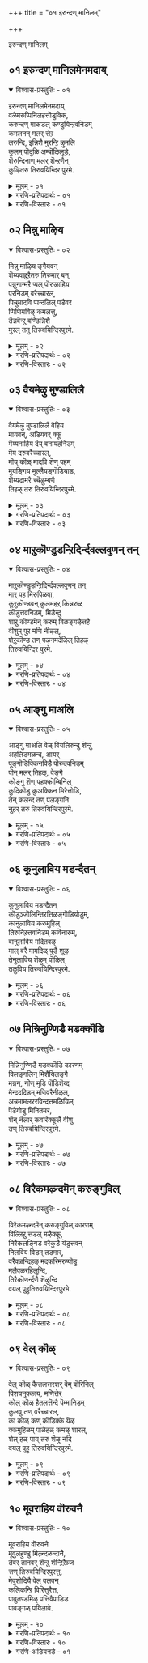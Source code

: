 +++
title = "०१ इरुन्दण् मानिलम्"

+++

इरुन्दण् मानिलम्


## ०१ इरुन्दण् मानिलमेनमदाय्

<details open><summary>विश्वास-प्रस्तुतिः - ०१</summary>

इरुन्दण् मानिलमेनमदाय्  
वळैमरुप्पिनिलहत्तॊडुक्कि,  
करुन्दण् माकडल् कण्डुयिन्ऱवनिडम्  
कमलनन् मलर् त्तेऱ  
लरुन्दि, इन्निशै मुरन्ऱि ऴुमलि  
कुलम् पॊदुळि अम्बॊऴिलूडे,  
शॆरुन्दिनाण् मलर् शॆन्ऱणैन्  
कुऴितरु तिरुवयिन्दिर पुरमे.
</details>

<details><summary>मूलम् - ०१</summary>

इरुन्दण् मानिलमेनमदाय्  
वळैमरुप्पिनिलहत्तॊडुक्कि,  
करुन्दण् माकडल् कण्डुयिन्ऱवनिडम्  
कमलनन् मलर् त्तेऱ  
लरुन्दि, इन्निशै मुरन्ऱि ऴुमलि  
कुलम् पॊदुळि अम्बॊऴिलूडे,  
शॆरुन्दिनाण् मलर् शॆन्ऱणैन्  
कुऴितरु तिरुवयिन्दिर पुरमे.
</details>

<details><summary>गरणि-प्रतिपदार्थः - ०१</summary>

इरु = बलु दॊड्ड, तण् = तम्पाद, मा = सुन्दरवाद, निलम् = भूमियन्नु, एनम् अदु आय् = हन्दिय रूप तळॆदु, वळै = बग्गि बॆळॆदिरुव, मरुप्पिन् = कोरॆहल्लुगळ, इलक्कु = लक्ष्यवागि, तॊडुक्कि = तॊडिसि, करु = कप्पनॆय, तण् = तम्पाद, मा = बलुदॊड्ड, कडल् = कडलल्लि, कण् तुयिन् रवन् = योग निद्रॆमाडुववन, इडम् = स्थळवॆन्दरॆ, कमलम् नल् मलर् = उत्तमवाद कमलद हूविन, तेऱल् = जेनन्नु, अरुन्दि = कुडिदु, इन् = इनिदागि, इशै= हाडन्नु, मुरन्ऱु = हाडिकॊण्डु, ऎऴुम् = \(ऎद्दु\) हरडुव, अलिकुलम् = दुम्बिगळ कूटगळु, पॊदुळि = तुम्बिकॊण्डु, अम् = सॊबगिन, पॊऴिल् = तोपुगळ, ऊडे = नडुवॆ इरुव, शॆरुन्दि = सुरहॊन्नॆय, नाण् मलर् = आगले अरळुत्तिरुव हूगळन्नु, शॆन्ऱु = होगि, अणैन्दु = सेरुव, उऴितरु = स्तळवाद, तिरु अयिन्दिरपुरमे = पवित्रवाद तिरुवहीन्द्रपुरवे. 
</details>

<details><summary>गरणि-विस्तारः - ०१</summary>

दॊड्डदू विस्तारवादद्दू तम्पादद्दू आद भूमियन्नु, हन्दिय स्वरूपनागि, बग्गि बॆळॆद कोरॆहल्लुगळ लक्ष्यवागि तॊडिसि, कप्पनॆय विशालवाद तम्पाद कडलल्लि योगनिद्रॆमाडुववन स्थळवॆन्दरॆ, उत्तमवाद कमलद हूविन मधुवन्नु कुडिदु इनिदागि हाडन्नु हाडिकॊण्डु ऎद्दु हरडुव दुम्बिगळ कूटगळु तुम्बिकॊण्डु, सॊबगिन तोपुगळ नडुवॆ इरुव सुरहॊन्नॆय अरळुत्तिरुव हूगळन्नु सेरुव स्थळवाद तिरुवहीन्द्रपुरवॆम्बुदे. 

सर्वेश्वरन हिरिमॆयन्नु अरियुवुदॆन्तु? आळ्वाररु हेळुत्तारॆ- 

हिन्दॆ, ऒन्दु कालदल्लि हिरण्याक्षनॆम्ब क्रूरराक्षसनु भूमियन्नु अपहरिसिकॊण्डाग, भूमियन्नु अवनिन्द उद्धरिसुवुदक्कागि, भगवन्तनु महावराहनागि अवतरिसिद. बळॆयन्तॆ भद्रवागिबॆळॆद तन्न कोरॆहल्लुगळिन्दले आ हिरण्याक्षनन्नु सीळि कॊन्दु, भूमियन्नु हिडिदॆत्ति अदर स्थानदल्लि निल्लिसिदनु. पाशुरद मॊदल पाददल्लि काणुव विषय इदु. 

हिरण्याक्षनन्नु सदॆबडिदद्दू, भूमियन्नु अदर स्थानदल्लि नॆलॆगॊळिसिद्दू भगवन्तनिगॆ बहळ आयासवन्नु तन्दितेनो ऎम्बन्तॆ, ऎरडनॆय पाददल्लि अपारवाद कडलल्लि भगवन्त पवडिसि योगनिद्रॆयल्लि तॊडगिदनु ऎम्बुदनु हेळिदॆ. 

समयवॊदगिदाग दुष्टनिग्रहवन्नु माडुवुदु शिष्टपरिपालनॆ माडुवुदु भगवन्तन हिरिमॆयॆन्दरॆ, अनन्तर, यावुदक्कू अण्टदन्तॆ निर्लिप्तनागि ऒण्टियागि दूरसरिदिरुवुदू अवन हॆच्चिन हिरिमॆ. 

भक्तपराधीननागि, आश्रितरक्षकनागि इरुव भगवन्तनु ईग नॆलॆगॊण्डिरुव स्थळवावुदु? इदु पाशुरद उळिद पादगळ विषय. आळ्वाररु हेळुत्तारॆ- तिरुवहीन्द्रपुरवॆम्ब दिव्यक्षेत्रदल्लि भगवन्तनु अर्चावतारियागि, भक्तरन्नु अनुग्रहिसुवुदक्कागिये, नॆलसिद्दानॆ. तिरुवहीन्द्रपुरवु प्रकृतिसुन्दरवाद स्थळ. अल्लि ऎल्लि नोडिदरू सॊबगिन तम्पुतोपुगळु. अवुगळ नडुवॆ अल्लल्लि शुभ्रवाद सरोवरगळु. अवुगळल्लि अरळिद सॊगसाद कमलद हूगळु. आ हूगळल्लि तुम्बिरुव मधुवन्नु कुडिदु मत्तवाद दुम्बिगळु सततवागि मनोहरवागि गानमाडुत्ता, गुम्पुगुम्पागि अलॆदाडुत्तिरुत्तवॆ. तोपुगळल्लि अल्लल्लि ऎत्तरवागि सुरहॊन्नॆ मरगळु. अवुगळल्लि हूगळु समृद्धवागि अरळिरुत्तवॆ. आ हूगळल्लू मधु तुम्बिदॆ. अलॆदाडुव दुम्बिगळु ई सुरहॊन्नॆय परिमळक्कू मधुविगू मारु होगि अवुगळन्नू आस्वादिसुत्तवॆ. इन्थ सुन्दर प्रकृतिय नडुवॆ भगवन्तनु नित्यवास माडुवुदु\!

आळ्वाररु “कवि” अल्लवे? इल्लि, बलु सुन्दरवाद रूपकवन्नु बळसिद्दारॆ. तिरुवहिन्द्रपुरदल्लि दुम्बिगळु ऎडॆबिडदॆ आस्वादिसुवुदक्कू आनन्दिसुवुदक्कू कमलद हूगळल्लि मत्तु सुरहॊन्नॆय् अहूगळल्लि मधुवु तुम्बिरुव हागॆये, अल्लिय भक्तरिगॆ ऎल्ल बगॆय सौकर्यगळिवॆ. आलूरिनल्लि प्रकृतिसिद्धवागि ऒदगिरुव ’मधु’वे भागवद्गुणानुभव. अदन्नु अरसुव मत्तु आस्वादिसुव ’दुम्बि’गळे भगवद्भक्तरु. भगवद्गुणानुभवदल्लि मत्तरागि भक्तरु भगवन्तन गुणगानमाडुत्त कालवन्नु सन्तोषवागि कळॆयुत्तारॆ. ऎल्लॆल्लि भागवतर तण्डगळु कलॆयुत्तवॆयो, ऎल्लॆल्लि भगवन्तन गुणगान नडॆयुत्तदॆयो, अल्लॆल्ला भक्तरिगॆ हितवाद ’मधु’वे दॊरॆयुवुदु. अदन्नु आनन्ददिन्द अनुभविसुवुदक्कू, भगवन्तन सेवॆयन्नु मनसारमाडुवुदक्कू तिरुवहीन्द्रपुरवु \(दिव्याक्षेत्रवु\) ऎडॆगॊडुत्तदॆ. हीगॆ, ज्ञानक्कू कर्मक्कू आकरवागि अवुगळ मूलक भक्तियन्नु हॆच्चिसुवुदक्कॆ अनुकूलवाद, दिव्यवाद वातावरणवू सन्निवेशवू तिरुवहीन्द्रपुरदल्लिदॆ.
</details>


## ०२ मिन्नु माऴिय

<details open><summary>विश्वास-प्रस्तुतिः - ०२</summary>

मिन्नु माऴिय ङ्गैयवन्   
शॆय्यवळुऱैतरु तिरुमार् बन्,  
पन्नुनान्मऱै प्पल् पॊरुळाहिय  
परनिडम् वरैच्चारल्,  
पिन्नुमादवि प्पन्दलिल् पडैवर  
प्पिणियविऴ् कमलत्तु,  
तॆन्नवॆन्ऱु वण्डिन्निशै  
मुरल् ततु तिरुवयिन्दिरपुरमे.
</details>

<details><summary>मूलम् - ०२</summary>

मिन्नु माऴिय ङ्गैयवन्   
शॆय्यवळुऱैतरु तिरुमार् बन्,  
पन्नुनान्मऱै प्पल् पॊरुळाहिय  
परनिडम् वरैच्चारल्,  
पिन्नुमादवि प्पन्दलिल् पडैवर  
प्पिणियविऴ् कमलत्तु,  
तॆन्नवॆन्ऱु वण्डिन्निशै  
मुरल् ततु तिरुवयिन्दिरपुरमे.
</details>

<details><summary>गरणि-प्रतिपदार्थः - ०२</summary>

मिन्नुम् = हॊळॆहॊळॆयुव, आऴि = चक्रायुधवन्नु, अम् कैयवन् = सुन्दरवाद कैयल्लि उळ्ळवनू, शॆय्यवळ् = लक्ष्मीदेवियु, उऱैतरु = नित्यवास माडुव, तिरु = पवित्रवाद, मार् बन् = वक्षवुळ्ळवनू, पन्नु = हॊगळि हाडुवन्थ, नान् मऱै = नाल्कु वेदगळ, पल् = हलवु बगॆय, पॊरुळ् = वस्तुगळु, आहिय = \(ताने\) आगिरुव, परन् = परनू, आदवन, इडम् = स्थळवॆन्दरॆ, परै शायल् = पर्वतद तप्पलिनल्लि, पिन्नुम् = हॆणॆदुकॊण्डिरुव, मादवि = माधवि लतॆय, पन्दलिल् = पन्दलिनल्लियू \(चप्परदल्लियू\), पॆडै = हॆण्णु दुम्बिगळु, वर = बरलु \(बन्दु सेरलु\), पिणि = कट्टन्नु अविऴ् = बिच्चुव, कमलत्तु = कमलद हूविनिन्द, तॆन्न ऎन्ऱु = ’तॆन्न’ ऎन्दु, वण्डु = दुम्बिगळु, इन् इशै = इनिदाद रागगळिन्द, मुरल् तरु = हाडुत्तिरुव, तिरु अयिन्दिरपुरमे = तिरुवहीन्द्रपुरवे. 
</details>

<details><summary>गरणि-विस्तारः - ०२</summary>

हॊळॆहॊळॆयुव चक्रायुधवन्नु सुन्दरवाद कैयल्लि उळ्ळवनू, लक्ष्मीदेवियु नित्यवास माडुव पवित्र वक्षस्थलवुळ्ळवनू, नाल्कु वेदगळु हॊगळि हाडुवन्थ हलवु बगॆय वस्तुगळु ताने आगिरुववनू इरुव स्थळवॆन्दरॆ, बॆट्टगळ तप्पलुगळल्लि दट्टवागि हॆणॆदुकॊण्डिरुव माधवी लतॆगळ चप्परगळल्लि हॆण्णुदुम्बिगळु बन्दु सेरलु, कमलदहूगळ बन्धनदिन्द बिडुगडॆ हॊन्दिद गण्डु दुम्बिगळु तॆन् तॆन् ऎन्दु इनिदाद रागगळिन्द हाडुत्तिरुव तिरुवहीन्द्रपुरवे. 

आळ्वाररु हेळुत्तारॆ- सर्वेश्वरनु दयासिन्धुवे\! दयास्वरूपळाद लक्ष्मीदेविगॆ तन्न वक्षस्थलदल्लिये \(हृदयदल्लिये\) नित्यवासमाडलु ऎडॆकॊट्टिद्दानॆ. भक्तरन्नु रक्षिसुवुदक्कागि, अवरिगॆ कष्टकॊडुव दुष्टरन्नु शिक्षिसुवुदक्कागि, तन्न बलगैयल्ले तीक्ष्णवागि प्रज्वलिसुव चक्रायुधवन्नु हिडिदु सिद्धनागिद्दानॆ. इदू सह अवन कारुण्यद परिणामवे. अवनु नाल्कुवेदगळिन्दलू विवरिसि हेळल्पडुव विविध वस्तुरूपने. ऎन्दरॆ, हागॆ विवरिसि हेळल्पडुव ऎल्लवू अवने. वेदप्रतिपाद्यनु भगवन्त. आ सर्वेश्वरने भक्तरन्नु उद्धरिसुवुदक्कागि तिरुवहीन्द्रपुरक्षेत्रदल्लि नॆलॆगॊण्डिद्दानॆ. 

तिरुवहीन्द्रपुरक्षेत्रवु प्रकृति रम्यवादद्दु. ऒन्दु कडॆ बॆट्टद तप्पलु. अदर अञ्चिनल्ले सुन्दरवाद तिळिनीरिन सरोवर. अवुगळ नडुवॆ चॆन्नागि बॆळॆद तोपुगळु. तोपुगळ मरगळन्नॆल्ला आवरिसि, ऎत्तरदल्लि, माधवीलतॆगळु, हॆणॆदुकॊण्डु सुन्दरवाद तम्पाद परिमळभरितवाद पन्दलन्नु \(चप्परवन्नु\) रचिसिवॆ. पन्दलिनल्लि हॆण्णु दुम्बिगळु हरडिकॊण्डु हाराडुत्तवॆ. गण्डुदुम्बिगळादरो सरोवरदल्लि अरळिद्द कमलद हूगळल्लि तुम्बिरुव जेनन्नु कुडियलु होगि, रात्रियागुवुदन्नु मरॆतु, अल्लिये सिक्किकॊण्डवु. बॆळगागुत्तले, कमलद हूगळु मत्तॆ बिरिदाग, सॆरॆयिन्द बिडुगडॆ हॊन्दिदबळिक, अवु मत्तॆ तम्म गॆळतियरन्नु कूडिकॊण्डु नलियुत्तवॆ. भगवन्तनु ई पवित्रक्षेत्रदल्लि नॆलसिद्दानॆ. 

अगलिद दुम्बिगळु इरुळु विरहवन्नु अनुभविसि, मत्तॆ बॆळगागुत्तले हेगॆ पुनर्मिलन हॊन्दि हर्शिसुत्तवॆयो हागॆये भक्तरु बॆळगागुत्तले भगवन्तनल्लि ऒन्दुगूडि, अर्चावतारियन्नु कण्णुतुम्ब नोडि हर्षिसुत्तारॆ.
</details>


## ०३ वैयमेऴु मुण्डालिलै

<details open><summary>विश्वास-प्रस्तुतिः - ०३</summary>

वैयमेऴु मुण्डालिलै वैहिय  
मायवन्, अडियवर् क्कू  
मॆय्यनाहिय दॆय् वनायहनिडम्  
मॆय दरुवरैच्चारल्,  
मॊय् कॊळ् मादवि शॆण् पहम्  
मुयङ्गिय मुल्लैयङ्गॊडियाड,  
शॆय्यदामरै च्चॆऴुम्बणै  
तिहऴ् तरु तिरुवयिन्दिरपुरमे.
</details>

<details><summary>मूलम् - ०३</summary>

वैयमेऴु मुण्डालिलै वैहिय  
मायवन्, अडियवर् क्कू  
मॆय्यनाहिय दॆय् वनायहनिडम्  
मॆय दरुवरैच्चारल्,  
मॊय् कॊळ् मादवि शॆण् पहम्  
मुयङ्गिय मुल्लैयङ्गॊडियाड,  
शॆय्यदामरै च्चॆऴुम्बणै  
तिहऴ् तरु तिरुवयिन्दिरपुरमे.
</details>

<details><summary>गरणि-प्रतिपदार्थः - ०३</summary>

वैयम् = लोकगळु, एऴुम् = एळन्नू, उण्डु = कबळिसि \(उण्डु\), आल् इलै= आलद ऎलॆय मेलॆ, वैहिय = पवडिसि \(काल कळॆयुव\)रुव, मायवन् = आश्चर्यकारकनु, अडियवर् क्कु= आश्रितरिगॆ \(भक्तरिगॆ\), मॆय्यन् आहिय = निजस्वरूपनागिरुव, दॆय् वनायहन् = देवदेवन \(दैवनायकन\), इडम् = स्थळवॆन्दरॆ, मॆय् तरु= यथार्थवागिरुव, वरै = बॆट्टद, शारल् = तप्पलन्नु, मॊय् कॊळ् = तुम्बिकॊण्डिरुव, मादवि = माधविलतॆगळू, शॆण् अहम् = सम्पगॆ मरगळू, मुयङ्गिय = आलिङ्गिसिकॊण्डिरुव, मुल्लै= मल्लिगॆय, अम् कॊडि= बळ्ळिगळु आडुत्तिरुव, शॆय्यतामरै= कॆन्दावरॆयु, शॆऴु = चॆन्नागि बॆळॆदु, पणै = दॊड्डदागि अरळि, तिहऴ् तरु = कान्तियन्नुण्टुमाडुव, तिरुवयिन्दिरपुरमे = तिरुवहीन्द्रपुरवे. 
</details>

<details><summary>गरणि-विस्तारः - ०३</summary>

लोकगळु एळन्नू उण्डु, आलद ऎलॆय मेलॆ पवडिसि कालकळॆयुव आश्चर्यकार्‍अकनू, आश्रितरिगॆ \(भक्तरिगॆ\) निजस्वरूपनाघिरुव देवदेवन \(दैवनायकन\) स्थळवॆन्दरॆ, यथार्थवॆनिसुव बॆट्टद तप्पलन्नु आवरिसिकॊण्डिरुव माधवीलतॆगळू सम्पगॆ मरगळु, आलङ्गिसिकॊण्डिरुव सुन्दरवाद मल्लिगॆय बळिगळु आडुत्तिरुव मत्तु कॆन्दावरॆयु चॆन्नागि बॆळॆदु दॊड्डदागि अरळि कान्तियन्नुण्टुमाडुव तिरुवहीन्द्रपुरवे. 

प्रळय बन्दाग, एळु लोकगळन्नू ऒम्मॆले नुङ्गि बिडुवुदागलि, अवुगळु नाशवागदन्तॆ तन्न हॊट्टॆयल्लिट्टुकॊण्डु कापाडुवुदागलि, अनन्तर बहुविशालवाद कडलल्लि ऎळॆय मगुवागि, आलदॆलॆय मेलॆ, निर्लिप्ततॆयिन्द पवडिसि योगनिद्रॆयल्लि तॊडगुवुदागलि अद्भुत कार्‍यगळल्लवे? आश्चर्यकारकगळल्लवे? भगवन्तनन्नु अदक्कागिये ’मायन् मायावि, मायवन्’ ऎन्दु करॆयुवुदु. आदरॆ, अनन्य भक्तरिगॆ अवनु तन्न निजस्वरूपदल्ले तोरिकॊळ्ळुवनु. आद्दरिन्दले अवनन्नु ’मॆय्यवन्’ ऎन्नुवुदु. भगवन्तनु ब्रह्मादि सकलदेवतॆगळिगू देवनु, अदक्कागिये अवनन्नु’देवनायक’ ऎन्नुवुदु. तिरुवहीन्द्रपुरक्षेत्रदल्लि नॆलसिरुव भगवन्तनु मेलॆ हेळिद गुणगळन्नॆल्ला हॊन्दिरुवुदरिन्द, अवनन्नु “देवनायकस्वामि” ऎन्दे अन्वर्थवागि करॆयुवुदु.

तिरुवहीन्द्रपुरक्षेत्रद बॆट्टद बण्णवु भगवन्तन बण्णवन्नु यथार्थवागि होलुत्तदॆ. बॆट्टद तप्पलिनल्लि दॊड्ड दॊड्ड सम्पगॆय मरगळु हेरळवागि बॆळॆदिवॆ. आ मरगळन्नु आश्रयिसि हब्बिरुवुदु माधवीलतॆयू मल्लिगॆ बळ्ळियू. अवुगळ कुडिगळु गाळियल्लि स्वच्छन्दवागि आडुत्तवॆ. कॆळगॆ, सरोवरगळल्लि कॆन्दावरॆ हूगळु चॆन्नागि बॆळॆदु, दॊड्ड दॊड्ड हूगळागि अरळि, तुम्ब मधुवन्नू, अपूर्वकान्तियन्नू सूसि शोभिसुत्तवॆ. भगवन्तनु नित्यवासमाडुवुदु इन्थ दिव्यसुन्दरवाद प्रकृतिय नडुवॆये\!
</details>


## ०४ माऱुकॊण्डुडन्ऱिदिर्न्दवल्लवुणन् तन्

<details open><summary>विश्वास-प्रस्तुतिः - ०४</summary>

माऱुकॊण्डुडन्ऱिदिर्न्दवल्लवुणन् तन्  
मार् पह मिरुपिळवा,  
कूऱुकॊण्डवन् कुलमहऱ् किन्नरुळ्  
कॊडुत्तवनिडम्, मिडैन्दु  
शाऱु कॊण्डमॆन् करुम् बिळङ्गऴैत्तहै  
वीशुम् पुऱ मणि नीऴल्,  
शेऱुकॊण्ड तण् पऴनमदेऴिल् तिहऴ्  
तिरुवयिन्दिर पुरमे.
</details>

<details><summary>मूलम् - ०४</summary>

माऱुकॊण्डुडन्ऱिदिर्न्दवल्लवुणन् तन्  
मार् पह मिरुपिळवा,  
कूऱुकॊण्डवन् कुलमहऱ् किन्नरुळ्  
कॊडुत्तवनिडम्, मिडैन्दु  
शाऱु कॊण्डमॆन् करुम् बिळङ्गऴैत्तहै  
वीशुम् पुऱ मणि नीऴल्,  
शेऱुकॊण्ड तण् पऴनमदेऴिल् तिहऴ्  
तिरुवयिन्दिर पुरमे.
</details>

<details><summary>गरणि-प्रतिपदार्थः - ०४</summary>

माऱुकॊण्डु = शत्रुत्ववन्नु हिडिदु, उडन्ऱु = गर्वदिन्द बीगुत्ता, ऎदिर् त्त = ऎदुरिसिद वल् = बलिष्ठनाद, अवुणन् तन् = राक्षसन, मार् वहम् = ऎदॆय प्रदेशवन्नु, इरु पिळवु आ = ऎरडु भागवागुवन्तॆ, कूऱुकॊण्डु = सीळिहाकि, अवन् = अवन, कुलम् = कुलद, महऱ् कु = मगनिगॆ, इन् = इनिदागि, अरुळ् = अनुग्रहवन्नु, कॊडुत्तवन् = दयॆ नीडिदवन, इडम् = स्थळवॆन्दरॆ,मिडैन्दु = हॆणॆदुकॊण्डु शाऱु कॊण्डु = रसमयवागिरुव, मॆल् = मृदुवाद, करुम्बु = कब्बिन, इळ कऴै = ऎळॆय जल्लॆयु, तहै = तडॆदु \(निन्तु\), विशुम्बु उऱ = आकाशदवरॆगॆ बॆळॆदिरलु, मणि = सुन्दरवाद, नीऴल् = नॆरळु, शेऱुकॊण्डु = कॆसरिनल्लि, तण् = तम्पागिरुव, पऴनमदु = नीरनॆलॆगळु, ऎऴल् = सॊबगिनिन्द कूडि, तिहऴ् = बॆळगुत्तिरुव, तिरु अयिन्दिरपुरमे = तिरुवहीन्द्रपुरवे. 
</details>

<details><summary>गरणि-विस्तारः - ०४</summary>

शत्रुत्वववन्नु तळॆदु गर्वदिन्द बीगुत्ता ऎदुरिसिद बलिष्ठनाद राक्षसन ऎदॆय प्रदेशवन्नु ऎरडु होळागुवन्तॆ सीळिहाकि, अवन कुलदवने आद अवन मगनिगॆ इनिदागि अनुग्रहवन्नु दयॆनीडिदवन स्थळवॆन्दरॆ, हॆणॆदुकॊण्डु रसमयवागिरुव कब्बिन ऎळॆय जल्लॆगळु निन्तु आकाशदवरॆगॆ बॆळॆदिरलु अदर सुन्दरवाद नॆरळु कॆसरिनल्लि काणिसुव हागॆ तम्पागिरुव नीरनॆलॆगळु सॊबगिनिन्दकूडि बॆळगुत्तिरुव तिरुवहीन्द्रपुरवे. 

इवरु अवरु ऎन्नदॆ भगवन्तनु ऎल्लरिगू ऒळ्ळॆयवनु – ऎल्लरिगू बन्धु. आदरॆ, अवन मेलॆ वैरवन्नु बॆळॆसि, शत्रुत्ववन्नु साधिसुत्ता गर्वदिन्द बीगुववनु यारे आदरू, अवनु ऎष्टे बलशालियादरू, अवनिगॆ तक्कशास्ति माडुत्तानॆ भगवन्त. महाबलिष्ठनू राक्षसराजनू आद हिरण्यकशिपुविन ऎदॆयन्नु ऎरडु होळागि सीळिद्दू, अवन कुलदवने अवन मगने आद प्रह्लादनन्नु तन्नवनॆन्दु भाविसि अनुग्रहिसिद्दू भगवन्तन नल्मॆगॆ निदर्शन\! 

वस्तुवू अदर नॆरळु ऎडॆबिडदॆ ऒडगूडिद्दरू सह, अदरदर निलुमॆगॆ तक्कन्तॆ,स्वभावक्कॆ तक्कन्तॆ, अदक्कॆ सौकर्यवॊदगुत्तदॆ. सॊगसागि आकाशदवरॆगॆ निमिरि निन्तु बॆळॆयुव कब्बिगू अदर नॆरळिगूइरुव तारतम्यवे ऒन्दु निदर्शन. कब्बिनल्लि मधुरवाद रसवन्नु उण्टुमाडुवुदू, अष्टे सुन्दरवागिरुव अदर नॆरळिगॆ तम्पाद कॆसरिन प्रदेशवन्नु ऒदगिसुवुदू भगवन्तन कृपॆये. भगवन्तनिगॆ परमभोग्यवॆनिसुवुदु अवनल्लिडुव मधुरवाद अचलवाद भक्तिभाववे. तोरिकॆय भक्तिगॆ बॆलॆयॆल्लि? अदु कब्बिन जल्लॆय नॆरळिनन्तॆये.
</details>


## ०५ आङ्गु माअलि

<details open><summary>विश्वास-प्रस्तुतिः - ०५</summary>

आङ्गु माअलि वेळ् वियलिरुन्दु शॆन्ऱु  
अहलिडमळन्द, आयर्  
पूङ्गॊडिक्किनविडै पॊरुदवनिडम्  
पॊन् मलर् तिहऴ्, वेङ्गै  
कोङ्गु शॆण् पहक्कॊम्बिनिल्  
कुदिकॊडु कुअक्किन मिरैत्तोडि,  
तेन् कलन्द तण् पलङ्गनि  
नुहर् तरु तिरुवयिन्दिरपुरमे.
</details>

<details><summary>मूलम् - ०५</summary>

आङ्गु माअलि वेळ् वियलिरुन्दु शॆन्ऱु  
अहलिडमळन्द, आयर्  
पूङ्गॊडिक्किनविडै पॊरुदवनिडम्  
पॊन् मलर् तिहऴ्, वेङ्गै  
कोङ्गु शॆण् पहक्कॊम्बिनिल्  
कुदिकॊडु कुअक्किन मिरैत्तोडि,  
तेन् कलन्द तण् पलङ्गनि  
नुहर् तरु तिरुवयिन्दिरपुरमे.
</details>

<details><summary>गरणि-प्रतिपदार्थः - ०५</summary>

मावलि वेळ् वियिल् = महाबलिय यागशालॆगॆ, शॆन्ऱु = होगि, इरन्दु = याचिसि, आङ्गु = अल्लिये, अहल् = हरडिरुव, इडम् = भूमियन्नॆल्ला, अळन्दु = अळॆदुकॊण्डु, आयर् = गोवळर, पूकॊडिक्कु = हूविनबळ्ळियन्तिरुववळिगागि, इनम् विडै = वृषभगळ कूटवन्नु, पॊरुदवन् = होराटदल्लि गॆद्दवन, इडम् =स्थळवॆन्दरॆ, पॊन् मलर् तिहऴ् = चिन्नद हूगळिन्द बॆळगुव, वेङ्गै, कोङ्गु, शॆण् = पहम् = वेङ्गैमरगळ, कोङ्गु मरगळ, सम्पगॆ मरगळ, कॊम्बिनिल् = कॊम्बॆगळिन्द, कुदिकॊण्डु = नॆगॆदाडुत्ता, कुरङ्गु इनम्= कोतिगळ कूटगळु, इरैतरु= किरिचाडुत्ता, ओडि = ओडाडुत्ता, तेन् कलन्द = जेनु कलसिद, तण्= तम्पाद, पलङ्गनि = हलसिन हण्णुगळन्नु, नुहर् तरु = तिन्दु आनन्दिसुव, तिरु अयिन्दिर पुरमे = तिरुवहीन्द्रपुरवे. 
</details>

<details><summary>गरणि-विस्तारः - ०५</summary>

महाबलिय यागशालॆगॆ होगि, याचिसि, अल्लिये, विस्तारवाद भूमियन्नॆल्ला अळॆदुकॊण्डु, गोवळर हूविनबळ्ळियन्तिरुववळिगागि वृषभगळ कूटवन्नु होराडि गॆद्दवन स्थळवॆन्दरॆ, चिन्नद हूगळिन्द बॆळगुव वेङ्गै, कोङ्गु मत्तु सम्पगॆ मरगळ कॊम्बॆगळल्लि नॆगॆदाडुत्ता, किरिचाडुत्ता, ओडुत्त इरुव कोतिगळ कूटगळु जेनु कलसिद तम्पाद हलसिन हण्णन्नु तिन्दु आनन्दिसुव तिरुवहीन्द्रपुरवे. 

तिरुवहीन्द्रपुरदल्लि नॆलसिरुव भगवन्तनु अद्भुतसमर्थ, हिन्दॆ, महाबलिय यागशालॆगॆ अवनु होदद्दु वामनवटुवागि. अल्लि बलिचक्रवर्तियन्नु याचिसिद्दु तन्न पुट्ट हॆज्जॆयल्लि मूरे हॆज्जॆ नॆलवन्नु. महादानियाद बलिचक्रवर्तियु ’कॊट्टॆ’ नॆन्द कूडले, अवनु अद्भुताश्चर्यकरवाद, नम्बुवुदक्कॆ असाध्यवाद त्रिविक्रमनागि बॆळॆद\! अनन्तरवे, तन्न ऒन्दे हॆज्जॆयिन्द विशालवाद भूमियन्नॆल्ला अळॆदुबिट्टद्दु\! 

मत्तॆ, इन्नॊन्दु सल, स्वामियु श्रीकृष्णनागि अवतरिसिदाग, गोवळवंशदल्लि हूविन कॊण्डियन्तॆ सुकुमारियागिद्द सत्यॆ \(नीळादेवि, नप्पिन्नै\)यन्नु कैहिडियलु होगि, अवळिगागि फणवागि इट्टिद्द बलिष्ठवाद एळुगूळिगळन्नू ऒब्बने ऎदुरिसि, निरायासवागि अवुगळन्नु कट्टिहाकिद्दु\!

तिरुवहिलिन्द्रपुरक्षेत्रदल्लि नानाजातिय काडुमरगळु बॆळॆयुत्तवॆ. अवुगळल्लॆल्ला, हळदिबण्णद हूगळु गॊञ्चलु गॊञ्चलागि जिगियुत्ता, चिन्नदहूगळन्तॆ हॊळॆयुत्तवॆ. मरगळल्लि कोतिगळु स्वेच्छॆयिन्द कॊम्बॆयिन्द कॊम्बॆगॆ हारुत्तवॆ, नॆगॆदाडुत्तवॆ, अटवाडुत्तवॆ, किरिचाडुत्तवॆ, ओडुत्तवॆ. अल्लदॆ, चॆन्नागि मागिद, जेनु कलॆत, हलसिन हण्णन्नु तिन्दु हर्षिसुत्तवॆ. तम्पाद हर्षदायकवाद रम्यवाद प्रकृतिय नडुवॆये सर्वेश्वरनु नित्यवास माडुवुदु.
</details>


## ०६ कूनुलाविय मडन्दैतन्

<details open><summary>विश्वास-प्रस्तुतिः - ०६</summary>

कूनुलाविय मडन्दैतन्  
कॊडुञ्जॊलिन्तिऱत्तिळङ्गॊडियोडुम्,  
कानुलाविय करुमुहिल्  
तिरुनिऱत्तवनिडम् कविनारुम्,  
वानुलाविय मदितवऴ्  
माल् वरै मामदिळ् पुडै शूऴ  
तेनुलाविय शॆऴुम् पॊऴिल्  
तऴुविय तिरुवयिन्दिरपुरमे.
</details>

<details><summary>मूलम् - ०६</summary>

कूनुलाविय मडन्दैतन्  
कॊडुञ्जॊलिन्तिऱत्तिळङ्गॊडियोडुम्,  
कानुलाविय करुमुहिल्  
तिरुनिऱत्तवनिडम् कविनारुम्,  
वानुलाविय मदितवऴ्  
माल् वरै मामदिळ् पुडै शूऴ  
तेनुलाविय शॆऴुम् पॊऴिल्  
तऴुविय तिरुवयिन्दिरपुरमे.
</details>

<details><summary>गरणि-प्रतिपदार्थः - ०६</summary>

कून् उलाविय = गूनियागि सञ्चरिसुत्तिद्द, मडन्दै तन् = स्त्रीय, कॊडुम् शॊलिन् = क्रूर \(वक्रवाद\)वाद मातिन, तिऱत्तु = कारणदिन्द, इळकॊडियोडुम् = ऎळॆय बळ्ळियन्थवळॊडनॆ, कान् उलाविय = काडिनल्लि सञ्चरिसिद, करुमुहिल्= कार्मुगिलिनन्थ, तिरुनिऱत्तवन् = श्रेष्ठवाद बण्णदवन, इडम् = स्थळवॆन्दरॆ, कविन् = सॊबगु, आरुम् = तुम्बिरुव, वान् = आकाशदल्लि \(बानिनल्लि\), उलाविय = सञ्चरिसुव, मदि = चन्द्रनु, तवळ् = तॆवळि दाटुव, माल्वरै = दॊड्ड बॆट्टवन्नू, मामदिळ् = दॊड्ड कोटॆयन्नू, पुडै शूऴ = पक्कगळल्लि सुत्तुवरिदिरुव, तेन् उलाविय = दुम्बिगळु सञ्चरिसुव, शॆऴुम् = चॆन्नागि बॆळॆदिरुव, पॊऴिल् = तोपुगळिन्दलू, तऴुविय = सुत्तुवरिदिरुव तिरु अनियिनिद उरमे = तिरुवहिलिद्रपुरवे. 
</details>

<details><summary>गरणि-विस्तारः - ०६</summary>

गूनियागि सञ्चरिसुत्तिद्द स्त्रीय वक्रवाद मातिन कारणदिन्द ऎळॆय बळियन्थवळॊडनॆ काडिनल्लि सञ्चरिसिद कार्मुगिलिनन्थ श्रेष्ठवाद बण्णदवन स्थळवॆन्दरॆ, सॊबगु तुम्बिरुव बानिनल्लि सञ्चरिसुव चन्द्रनु तॆवळि दाटुवन्थ दॊड्ड बॆट्टदिन्दलू, दॊड्डकोटॆयिन्दलू ऎल्ल पक्कगळल्लू सुत्तुवरिद मत्तु दुम्बिगळु सञ्चरिसुव चॆन्नागि बॆळॆदिरुव तोपुगळिन्दलू सुत्तुवरिदिरुव तिरुवहीन्द्रपुरवे. 

आ गूनिय मैयेनो वक्रवागित्तु. दिट, आदरॆ, अवळ मनस्सू हागॆये वक्रवागबेके? राणि कैकेयिय आप्तसखियाद मन्थरॆ अन्थवळु. तन्न गॆळतिगॆ अवळु उपकारमाडबेकु. अदक्कागि तक्क समयवन्नु कादुकॊण्डिरबेडवे? आ सुसमयवू ऒदगि बन्तु. दशरथमहाराजनु तन्न हिरिय मगनाद श्रीरामनिगॆ ’युवराज’ पट्टाभिषेकवन्नु कट्टुवुदॆन्दु निर्धरिसि, मुहूर्तवन्नु गॊत्तु माडिद. मन्थरॆगॆ तोरितु अदे उत्तमवाद समयवॆन्दु. कूडले, गॆळतिगॆ बोधिसिदळु- दशरथनिन्द अवळु पडॆयबेकागिद्द ऎरडु वरगळन्नु ऎन्दरॆ ’रामनन्नु हदिनाल्कु वर्षगळु काडिगॆ अट्टुवुदु’ मत्तु ’भरतनिगॆ युवराजपट्टवन्नु कट्टुवुदु’ ऎन्दु केळबेकॆन्दु हेळिकॊट्टळु. आ कारणदिन्द श्रीरामनु ऎळॆयबळ्ळियन्तॆ कोमलळाद सीतादेवियॊडनॆ काडिनल्लि सञ्चरिसबेकायितु. 

मळॆय मोडदन्तॆ कान्ति पूर्णवाद बण्णदवनाद श्रीरामनु श्यामसुन्दरनाद मेघश्याम\! 

तिरुवहीन्द्रपुरक्षेत्रदल्लि दॊड्ड बॆट्टविदॆ. अदु बानिनवरॆगॆ बॆळॆदिदॆ. सॊबगु तुम्बिरुव बानिनल्लि मॆल्लमॆल्लगॆ सञ्चरिसुव पूर्णचन्द्रनु ई बॆट्टदमेलॆ, ऎच्चरिकॆयिन्द तॆवळिकॊण्डु सञ्चरिसबेगुवुदु. ई क्षेत्रवन्नु दॊड्ड\(ऎत्तरवाद\)दाद कोटॆयु ऎत्तरवागि चॆन्नागि बॆळॆदिरुव तोपू सुत्तुवरिदिवॆ. तोपिनल्लि दुम्बिगळु ऎल्लॆल्लियू हरडिकॊण्डु, गानमाडुत्ता, हूविनिन्द हूविगॆ अलॆदाडुत्तिरुत्तवॆ. ऎन्थ रम्यवाद, भगवन्तनु नॆलसलु योग्यवाद स्थळ अदु\!
</details>


## ०७ मिन्निनुण्णिडै मडक्कॊडि

<details open><summary>विश्वास-प्रस्तुतिः - ०७</summary>

मिन्निनुण्णिडै मडक्कॊडि कारणम्   
विलङ्गलिन् मिशैयिलङ्गै  
मन्नन्, नीण् मुडि पॊडिशॆय्द  
मैन्दददिडम् मणिवरैनीऴल्,  
अन्नमामलररविन्दत्तमळियिल्  
पॆडैयोडु मिनितमर,  
शॆन् नॆलार् कवरिक्कूलै वीशु  
तण् तिरुवयिन्दिरपुरमे.
</details>

<details><summary>मूलम् - ०७</summary>

मिन्निनुण्णिडै मडक्कॊडि कारणम्   
विलङ्गलिन् मिशैयिलङ्गै  
मन्नन्, नीण् मुडि पॊडिशॆय्द  
मैन्दददिडम् मणिवरैनीऴल्,  
अन्नमामलररविन्दत्तमळियिल्  
पॆडैयोडु मिनितमर,  
शॆन् नॆलार् कवरिक्कूलै वीशु  
तण् तिरुवयिन्दिरपुरमे.
</details>

<details><summary>गरणि-प्रतिपदार्थः - ०७</summary>

मिन्निन् = मिञ्चिनन्थ, नुण् = सूक्ष्मवाद, इडै = नडुवुळ्ळवळू, मडम् = साध्वियू, कॊडि = बळ्ळियन्तॆ कोमलवादवळू, आदवळ, कारणम् = कारणवागि, विलङ्गलिन् = बॆट्टद, मिशै = शिखरदल्लि कारणवागि, विलङ्गलिन् = बॆट्टद, मिशै = शिखरदल्लिरुव, इलङ्गै = लङ्कॆय, मन्नन्= राजन, नीळ् = मुडि = ऎत्तरवाद किरीटवन्नु, पॊडि शॆय्द = पुडिपुडि माडिद, मैन्दनदु = पराक्रमिय, इडम् = स्थळवॆन्दरॆ, मणि = सुन्दरवाद, वरै = बॆट्टद, नीविल् = नॆळलल्लि, अन्नम् = हंसगळु, मामलर् = दॊड्ड हूगळाद, अरविन्दत्तु = अरविन्दद \(तावरॆहूविन\) अमळियिल् = हासुगॆयल्लि, पॆडैयोडुमॆ = हॆण्णिनॊडनॆ, इनिदु= प्रेमदिम्द, अमर = कूडिकॊण्डिरुव, शॆन्नॆल् = कॆम्बत्त, आर् = तुम्बिरुव, कवरि कुलै = चामरद कुच्चुगळु, वीशुम् = बीसुत्तिरुव, तण् = तम्पाद, तिरुअयिन्दिरपुरमे = तिरुवहीन्द्रपुरवे. 
</details>

<details><summary>गरणि-विस्तारः - ०७</summary>

मिञ्चिनन्थ सूक्ष्मवाद नडुवन्नुळ्ळ, साध्वियाद, बळ्ळियन्तॆ कोमलळादवळ कारणवागि, बॆट्टद शिखरदल्लिरुव लङ्कॆय राजन ऎत्तरवाद किरीटवन्नुपुडिपुडि माडिद पराक्रमिय स्थळवॆन्दरॆ, सुन्दरवाद बॆट्टद नॆळलल्लि हंसगळु तावरॆय दॊड्ड हूगळ हासुगॆयल्लि अवुगळ हॆण्णुगळॊडनॆ प्रेमदिन्द कूडिकॊण्डिरुव, कॆम्बत्त तुम्बिरुव चामरद कुचुगळु बीसुत्तिरुव तम्पाद तिरुवहीन्द्रपुरवे. 

अलॆगळिन्द तुम्बि भयङ्करवाद समुद्रदिन्द सुत्तुवरिदिद्दु लङ्काद्वीप. अदरल्लि सुवेल ऎम्बुदु ऎत्तरवाद बॆट्ट. आ बॆट्टक्कॆ त्रिकूट शिखर. अदर मेलॆ सुभद्रवागि ऎन्थ पराक्रमिये आदरू अवनिगॆ दुर्भेद्यवागि निर्मितवादद्दु लङ्कापट्टण. अल्लिय राजने रावणासुर, अवनु श्रीरामनधर्मपत्नियाद सीतादेवियन्नु अपहरिसिकॊण्डु तन्न राजधानियाद लङ्कॆयल्लि सॆरॆ हाकिद्द. श्रीरामनु तन्न हॆण्डतिय निमित्तवागि अन्थ दुर्भेद्यवाद लङ्कॆयन्नु प्रवेशिसि, रावणन ऎत्तरवाद रत्नकिरीटगळन्नु पुडिपुडि माडि, अवनन्नु कॊन्द महापराक्रमि. इष्टू मॊदलु भागद विषय. 

तिरुवहीन्द्रपुरदबॆट्ट बहळ ऎत्तरवादद्दु. अदर उद्दनाद नॆरळु अदर बुडदल्लिरुव सरोवरगळ मेलॆ बीळुत्तदॆ. आ सरोवरगळ तुम्ब तावरॆ हूगळु दॊड्डदॊड्डदागि अरळिरुत्तवॆ. सरोवरदल्लि वासिसुव हंसगळु आ तावरॆ हूगळन्ने तम्म मॆत्तनॆय हासुगॆयन्नागि माडिकॊळ्ळुत्तवॆ. अल्लि, हंसदम्पतिगळु मलगि सुखवागि निद्रिसुत्तवॆ. ऎल्लि नोडिदरू कॆम्बट्टद गद्दॆगळु. गद्दॆगळल्लि बत्तद तॆनॆगळु कुच्चुकुच्चागि, चामरवन्नु बीसुवाग आडुवन्तॆ, आडुत्तिरुत्तवॆ. रम्यवू प्रशान्तवू आद ई स्थळदल्ले भगवन्तनु नॆलसिरुवुदु\!
</details>


## ०८ विरैकमऴ्न्दमॆन् करुङ्गुविल्

<details open><summary>विश्वास-प्रस्तुतिः - ०८</summary>

विरैकमऴ्न्दमॆन् करुङ्गुविल् कारणम्  
विल्लिऱु त्तडल् मऴैक्कू,   
निरैकलङ्गिड वरैकुडै यॆडुत्तवन्  
निलविय विडम् तडमार्,  
वरैवळन्दिहऴ् मदकरिमरुप्पॊडु  
मलैवळरहिलुन्दि,  
तिरैकॊणर्न्दणै शॆऴुन्दि  
वयल् पुहुतिरुवयिन्दिरपुरमे.
</details>

<details><summary>मूलम् - ०८</summary>

विरैकमऴ्न्दमॆन् करुङ्गुविल् कारणम्  
विल्लिऱु त्तडल् मऴैक्कू,   
निरैकलङ्गिड वरैकुडै यॆडुत्तवन्  
निलविय विडम् तडमार्,  
वरैवळन्दिहऴ् मदकरिमरुप्पॊडु  
मलैवळरहिलुन्दि,  
तिरैकॊणर्न्दणै शॆऴुन्दि  
वयल् पुहुतिरुवयिन्दिरपुरमे.
</details>

<details><summary>गरणि-प्रतिपदार्थः - ०८</summary>

विरै= परिमळवन्नु, कमऴ्न्द = बीसुत्तिरुव, मॆन् = मृदुवाद, करुकुऴल् = कप्पुकूदलिनवळ, कारणम् = कारणदिन्द, विल् = बिल्लन्नु, इऱुत्तु = मुरिदवनू, अडल् = बलवाद, मऱैक्कू = मळॆगॆ, निरै = आकळ तण्डवु, कलङ्गिड = परितपिसलु, वरै= बॆट्टवन्नु, कुडै = कॊडॆयन्नागि, ऎडुत्तवन् = ऎत्तिहिडिदवनू, निलविय = नॆलसिरुव, इडम् = स्थळवॆन्दरॆ, नडम् = तटाकगळु, आर् = तुम्बिद, वरै = बॆट्टक्कॆ, वळम् = सॊबगन्नु, तिहळ् = बॆळगिसुव, मदकरि = मद्दानॆय, मरुप्पॊडु = दन्तगळन्नू मलै = बॆट्टदल्लि, वळर् = बॆळॆदिरुव, अहिल् = अगरुमरगळन्नु, तिरै = अलॆगळिन्द उन्दि= तळ्ळिकॊण्डु, कॊणर्न्दु = बन्दु, अणै = सेरुव, शॆऴु = सुन्दरवाद, नदियु, वयल् = गद्दॆगळल्लि, पुहु = नुग्गि हरियुव, तिरु अयिन्दिरपुरमे = तिरुवहीन्द्रपुरवे. 
</details>

<details><summary>गरणि-विस्तारः - ०८</summary>

परिमळवन्नु बीसुत्तिरुव मृदुवाद कप्पुकूदलिनवळ कारणदिन्द बिल्लन्नु मुरिदवनू, बलवाद मळॆगॆ आकळ मन्दॆयु परितपिसलु बॆट्टवन्नु तॊडॆयागि ऎत्तिहिडिदवनू नॆलसिरुव स्थळवॆन्दरॆ, तटाकगळु तुम्बिद बॆट्टक्कॆ सॊबगन्नु बॆळगिसुव मद्दानॆय दन्तगळन्नू अगरुमरगळन्नु अलॆगळिन्द तळ्ळिकॊण्डु बन्दु सेरुव सुन्दरवाद नदियु गद्दॆगळल्लि नुग्गि हरियुव तिरुवहीन्द्रपुरवे. 

तिरुवहीन्द्रपुरदल्लि नॆलसिरुव देवनायकस्वामिये, हिन्दॆ, श्रीरामनागियू, श्रीकृष्णनागियू अवतरिसिद्दु. ऎळॆय वयस्सिनल्लिये विश्वामित्रमहर्षिगळ यज्ञवन्नु रक्षिसुवुदक्कागि श्रीरामनु अवरॊडनॆ काडिगॆ होदनु. अल्लि, महर्षिगळिन्द धनुर्विद्यॆयन्नु साङ्गवागि कलितु, यज्ञकण्टकराद ताटकि मॊदलाद दुष्टराक्षसरन्नु सदॆबडिदनु. आ समयक्कॆ सरियागि मिथिलानगरदल्लि सीतादेविगॆ स्वयंवरवॆन्दु तिळिद महर्षिगळु श्रीरामनन्नु अल्लिगॆ करॆदॊय्दरु. मिथिलानगरदल्लि सीतादेवियन्नु कैहिडियलु फणवागि इट्टिद्द शिवधनुवन्नु हॆडॆयेरिसलु होगि, श्रीरामनु अदन्नु मुरिदुहाकिदनु. परिमळवन्नु बीरुव मृदुवाद कप्पुकूदलिन सीतादेवियन्नु मदुवॆयादुदे अदर फल\! 

श्रीकृष्णनागि नन्दगोकुलदल्लि बॆळॆयुत्तिद्दाग, गोवळरॆल्ल सेरि वर्षक्कॊम्मॆ देवेन्द्रनन्नु पूजिसि अवनिगॆ दॊड्ड ऎडॆनीडुवुदु वाडिकॆयागित्तु. ऒन्दु सल, देवेन्द्रनिगॆ बदलागि तमगॆल्ल उपकारियाद गोवर्धनगिरिगे पूजॆयन्नू ऎडॆयन्नू नीडबेकॆन्दु बालकृष्णनु सलहॆमाडिदनु. आ सल गोवळरु गोवर्धनगिरियन्ने पूजिसिदरु. देवेन्द्रनिगॆ कोप बन्तु. इडिय गोकुलवन्ने नाशगॊळिसुवुदागि, अवनु बहळ बिरुसिन मळॆयन्नु एळुदिनगळ काल ऎडॆबिडदॆ सुरिसिदनु. इदरिन्द नॊन्द गोवुगळन्नू गोवळरन्नू रक्षिसुवुदक्कागि बालकृष्णनु आ गोवर्धन गिरियन्ने ऎत्ति कॊडॆयन्तॆ हिडिदु आ प्रदक्षकनादनु. 

तिरुवहीन्द्रपुर क्षेत्रदल्लि हरियुव नदियु तटाकगळन्नु तुम्बिसुवुदु बॆट्टक्कॆ सॊबगन्नु तरुवुदु. आनॆय दन्तगळन्नू अगरुमरगळन्नू तळ्ळिकॊण्डु इळिदु क्षेत्रद सम्पत्तन्नु हॆच्चिसुवुदु. बत्तद गद्दॆगळिगॆ नीरन्नु हरिसि फलवत्तागि माडुवुदु. 

भगवन्तनू अवन सृष्टियू जनरिगॆ महदुपकारिगळे अल्लवे?
</details>


## ०९ वेल् कॊळ्

<details open><summary>विश्वास-प्रस्तुतिः - ०९</summary>

वेल् कॊळ् कैत्तलत्तरशर् वॆम् बॊरिनिल्  
विशयनुक्काय्, मणित्तेर्  
कोल् कॊळ् हैतलत्तॆन्दै पॆम्मानिडम्  
कुलवु तण् वरैच्चारल्,  
का कॊळ् कण् कॊडिक्कै यॆऴ  
क्कमुहिळम् पाळैहळ् कमऴ् शारल्,  
शेल् हळ् पाय् तरु शॆऴु नदि  
वयल् पुहु तिरुवयिन्दिरपुरमे.
</details>

<details><summary>मूलम् - ०९</summary>

वेल् कॊळ् कैत्तलत्तरशर् वॆम् बॊरिनिल्  
विशयनुक्काय्, मणित्तेर्  
कोल् कॊळ् हैतलत्तॆन्दै पॆम्मानिडम्  
कुलवु तण् वरैच्चारल्,  
का कॊळ् कण् कॊडिक्कै यॆऴ  
क्कमुहिळम् पाळैहळ् कमऴ् शारल्,  
शेल् हळ् पाय् तरु शॆऴु नदि  
वयल् पुहु तिरुवयिन्दिरपुरमे.
</details>

<details><summary>गरणि-प्रतिपदार्थः - ०९</summary>

कैत्तलत्तु = कैयल्लि, वेल् कॊळ् = वेलायुधवन्नुळ्ळ, अरशर् = अरसर, वॆम् पॊनिनिल् = घोरयुद्धदल्लि, विशयनुक्कू आय् = विजयनिगॆ सहायकनागि, मणितेर् = रत्नमयवाद रथदल्लि, कै तलत्तु = कैयल्लि, कोल् कॊळ् = छावटियन्नु हिडिदु निन्त, ऎन्दै = तन्दॆयाद, पॆम्मान् इडम् = स्वामिय स्थळवॆन्दरॆ, कुलवु = कॊण्डाडतक्क, तण् = तम्पाद, वरै = बॆट्टद शारल् = तप्पलिनल्लि, काल् कॊळ् = हॊसतनवन्नु पडॆद वीळॆयदॆलॆ, कण् कॊडि = सॊबगिन कुडिगळु, कैयॆऴ = समृद्धियागि बॆळॆद, मत्तु कमुहु = अडकॆय, इळम् = ऎळॆय, पाळैहळ् = हॊम्बाळॆगळु, कमऴ् = परिमळवन्नि बीरुव, शारल् = तप्पलिनल्लि, शेल् हळ् = मीनुगळु, पाय् तरु = नॆगॆदाडुव, शॆऴुनदि = विस्तारवाद नदिगळु वयल् पुहु = गद्दॆगळल्लि हरियुव, तिरु अयिन्दिरपुरमे = तिरुवहीन्द्रपुरवे. 
</details>

<details><summary>गरणि-विस्तारः - ०९</summary>

कैयल्लि वेलायुधगळन्नुळ्ळ अरसर घोरयुद्धदल्लि विजयनिगॆ सहायकनागि रत्नमयवाद रथदल्लि कैयल्लि छावटियन्नु हिडिदु निन्त नन्न \(तन्दॆयाद\) स्वामिय स्थळवॆन्दरॆ, कॊण्डाडतक्क तम्पाद बॆट्टद तप्पलल्लि हॊसदागि चिगुरिद सॊगसाद वीळॆयदॆलॆय कुडिगळू, परिमळभारितवाद अडकॆय ऎळॆय हॊम्बाळॆगळू, तप्पलिनल्लि हरियुव नदिगळल्लि नॆगॆदाडुव मीनुगळू, विस्तारवाद गद्दॆगळल्लि हरियुव नदिगळू इरुव तिरुवहीन्द्रपुरवे. 

तिरुवहीन्द्रपुरदल्लि नॆलसिरुव देवनायकनु, हिन्दॆ, अनेक मन्दि अरसरु नॆरॆदिरुव कुरुक्षेत्रयुद्धदल्लि, श्रीकृष्णनागि अवतरिसि, अर्जुनन सार्थियागि, अवन रत्नमयवाद रथदल्लि कैयल्लि छावटियन्नु हिडिदु निन्तु, अवनिगॆ विजयवन्नु गळिसि कॊट्ट सहायकने. 

तिरुवहीन्द्रपुरद बॆट्टद तप्पलल्लि हॊसदागि चिगुरिद सॊगसाद वीळॆयदॆलॆय कुडिगळू, परिमळवन्नु बीरुत्तिरुव अडकॆय ऎळॆय हॊम्बाळॆगळू, हरियुव नदिगळल्लि चिम्मिनॆगॆयुव मीनुगळू विस्तारवाद गद्दॆगळल्लि तुम्बि हरियुव नदिगळू शोभिसुत्तवॆ.
</details>


## १० मूवराहिय वॊरुवनै

<details open><summary>विश्वास-प्रस्तुतिः - १०</summary>

मूवराहिय वॊरुवनै  
मूवुलहुण्डु मिऴ्न्दळन्दानै,  
तेवर् तानवर् शॆन्ऱु शॆन्ऱिऱैञ्ज  
त्तण् तिरुवयिन्दिरपुरत्तु,  
मेवुशोदियै वेल् वलवन्  
कलिकन्ऱि विरित्तुरैत्त,  
पावुतण्डमिऴ् पत्तिवैपाडिड  
पावङ्गळ् पयिलावे.
</details>

<details><summary>मूलम् - १०</summary>

मूवराहिय वॊरुवनै  
मूवुलहुण्डु मिऴ्न्दळन्दानै,  
तेवर् तानवर् शॆन्ऱु शॆन्ऱिऱैञ्ज  
त्तण् तिरुवयिन्दिरपुरत्तु,  
मेवुशोदियै वेल् वलवन्  
कलिकन्ऱि विरित्तुरैत्त,  
पावुतण्डमिऴ् पत्तिवैपाडिड  
पावङ्गळ् पयिलावे.
</details>

<details><summary>गरणि-प्रतिपदार्थः - १०</summary>

मूवर् = मूरु मूर्तिगळु, आहिय = आगिरुव, ऒरुवनै = ऒब्बनन्नु, मू उलहु = मूरुलोकगळन्नु, उण्डु = उण्डु, उमिऴ्न्दु = उगुळि, अळन्दानै = अळॆदवनन्नु, तेवर् तानवर् = देवतॆगळू दानवरू, शॆन्ऱु शॆन्ऱु = होगि होगि, इऱैञ्ज = भजिसि पूजिसुवन्तॆ, तण् = तम्पाद, तिरु अयिन्दिरपुरत्तु = तिरुवहिन्द्रपुरदल्लि, मेवु = नॆलसिरुव, शोदियै = ज्योतिस्वरूपनन्नु, वेल् वलवन् = वेलायुधवन्नु हिडियलु समर्थनाद, कलि कन्ऱि = कलिध्वंसियु, विरित्तु = विवरिसि, उरैत्त = हेळिद, पावु = प्रसरिसिरुव, तण् = हितकरवाद, तमिळ् = तमिळिन, पत्तु = हत्तु पाशुरगळु, इवै = इवुगळन्नु, पाडिड = हाडलु, पावङ्गळ् = पापगळु, पयिलावे = अण्टुवुदे इल्ल. 
</details>

<details><summary>गरणि-विस्तारः - १०</summary>

मूरुमूर्तिगळागिरुव ऒब्बनन्नु, मूरु लोकगळन्नू उण्डु उगुळि अळॆदवनन्नु, देवतॆगळू दानवरू होगिहोगि भजिसिपूजिसुवन्तॆ तम्पाद तिरुवहीन्द्रपुरदल्लि नॆलसिरुव ज्योतिस्वरूपनन्नु वेलायुधवन्नु हिडियलु समर्थनाद कलिध्वंसियु विवरिसि हेळिद, प्रसरिसिरुव हितकरवाद तमिळिन ई हत्तु पाशुरगळन्नु हाडिदरॆ, पापगळु अण्टुवुदे इल्ल. 

ऒब्बने आगिरुव सर्वेश्वरनु, तानु नडॆसबेकाद सृष्टि, स्थिति, लयगळॆम्ब मूरु कार्यगळन्नु निर्वहिसुवुदक्कॆ बेरॆबेरॆ मूरु रूपगळन्नु तळॆदु, त्रिमूर्तिस्वरूपनॆनिसिदनु. अवने लयकर्तनागि स्वर्ग, मर्त्य, पाताळगळॆम्ब मूरु लोकगळन्नू नुङ्गि हाकुवुदल्लदॆ अवुगळन्नु भद्रवागि तन्न हॊट्टॆयल्लिट्टु कापाडुवनु. मत्तॆ सृष्टिसमय बन्दाग, अवने सृष्टिकर्तनागि अवुगळन्नु हॊरहाकुवनु. अवने असाधारणनाद त्रिविक्रमस्वरूपनागि, तन्न ऎरडे हॆज्जॆगळिन्द, तन्न सृष्टियॆल्लवन्नू, अळॆदु हाकि, तन्न अपरिमित सामर्थ्यवन्नु व्यक्तपडिसिदनु. आ सर्वेश्वरनिगॆ देवतॆगळु मणियुत्तारॆ, दानवरू मणियुत्तारॆ. अवरॆल्लरू अवनन्नु मेलिन्द मेलॆ भजिसि पूजिसलु अनुकूलिसलॆन्दु अवनीग तिरुवहीन्द्रपुरक्षेत्रदल्लि बॆळगुव दिव्यज्योतियागि नॆलसिद्दानॆ. 

सर्वेश्वरन हिरिमॆयन्नू अवन अनुपम सामर्थ्यवन्नू, आश्चर्यकरवाद अवन चरित्रॆयन्नू विवरिसि, विस्तारवागि हरडिरुव हितवाद तमिळिन हत्तु पाशुरगळल्लि हाडिरुववरु, तिरुमङ्गै आळ्वाररु. अवरू सामान्यरल्ल वेलायुधवन्नु हिडियुवुदरल्लि, अदन्नु यशस्वियागि प्रयोगिसुवुदरल्लि समर्थरु. कलिधंसि ऎम्ब बिरुदन्नु पडॆदवरु. कविये अवरु. आद्दरिन्द अवरु रचिसिद ई हत्तु पाशुरगळन्नु चॆन्नागि अर्थमाडिकॊण्डु हाडुववरिगॆ याव बगॆय पापवू अण्टुवुदिल्लवॆन्दु आळ्वाररु आश्वासनॆ नीडुत्तारॆ.

भगवन्तन गुण, नामसङ्कीर्तनॆगळन्नु नडॆसुवुदर मूलकवो अनवरतवू अवन दिव्यचरितॆयन्नु हेळि, हाडि, चिन्तिसुत्तिरुवुदर मूलकवो, अवुगळन्नु विवरिसि हेळिरुव साहित्यवन्नु ओदि, अरितु, ऎडॆबिडदॆ मनन माडुवुदर मूलकवो भगवन्तनल्लि मनस्सन्नु नॆलॆगॊळिसलु साध्य. आग चञ्चलवागि इन्द्रियगळल्लिये वर्तिसुव मनस्सन्नु विषयगळ कडॆगॆ बिडदन्तॆ तडॆगट्टबहुदु. इदरिन्द मनस्सु परिशुद्धवागि, भगवद्विषयदल्लिये नॆलॆगॊळ्ळुत्तदॆ. मनस्सन्नु शुद्धवागिडुवुदु हेगॆ, अदन्नु नॆलॆगॊळिसुवुदु हेगॆ, पापरहितवागि इरिसिकॊळ्ळुवुदु हेगॆ ऎम्बुदन्नु, आळ्वाररु सङ्क्षेपवागि कॆलवे मातुगळल्लि ऎन्दरॆ “पापगळु अण्टुवुदे इल्ल” ऎन्दु हेळुत्त, तिळियपडिसिद्दारॆ. इन्द्रियगळ कडॆगॆ बिट्टरॆ अल्लवे मनस्सु विषयासक्तवागुवुदु? पाप माडुवुदु? अदन्नु शुद्धगॊळिसुवुदे उत्तमकार्यवॆन्दु, अदक्कॆ दारियन्नु तोरिसुवुदे, ई तिरुमॊऴिगॆ फलश्रुति. 


</details>

<details><summary>गरणि-अडियनडे - ०१</summary>

इरुन्दण् , मिन्, वैयम्, माऱु, अङ्गु, कून्, मिन्, विरै, वेल्, मूवर् \(ऊन\). 
</details>

